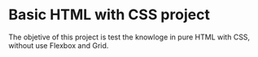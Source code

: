 # Basic HTML with CSS project

The objetive of this project is test the knowloge in pure HTML with CSS, without use Flexbox and Grid. 